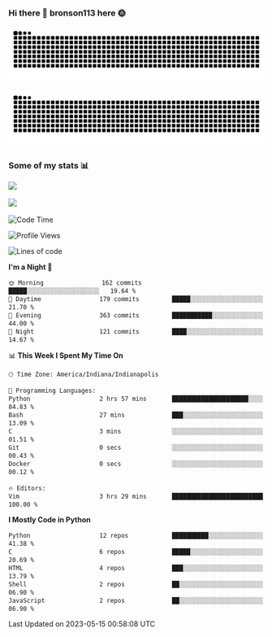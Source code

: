 ### Hi there 👋 bronson113 here 🌞
<div align="center">

![GitHub Snake Light](https://raw.githubusercontent.com/bronson113/bronson113/snake/github-snake.svg#gh-light-mode-only)

![GitHub Snake dark](https://raw.githubusercontent.com/bronson113/bronson113/snake/github-snake-dark.svg#gh-dark-mode-only)

</div>

### Some of my stats 📊
![](https://github-readme-stats-sigma-five.vercel.app/api?username=bronson113&theme=transparent&show_icons=true)

![](https://github-readme-stats-sigma-five.vercel.app/api/top-langs/?username=bronson113&theme=transparent&layout=compact&card_width=445)



<!--START_SECTION:waka-->
![Code Time](http://img.shields.io/badge/Code%20Time-215%20hrs%2020%20mins-blue)

![Profile Views](http://img.shields.io/badge/Profile%20Views-0-blue)

![Lines of code](https://img.shields.io/badge/From%20Hello%20World%20I%27ve%20Written-7.1%20million%20lines%20of%20code-blue)

**I'm a Night 🦉** 

```text
🌞 Morning                162 commits         █████░░░░░░░░░░░░░░░░░░░░   19.64 % 
🌆 Daytime                179 commits         █████░░░░░░░░░░░░░░░░░░░░   21.70 % 
🌃 Evening                363 commits         ███████████░░░░░░░░░░░░░░   44.00 % 
🌙 Night                  121 commits         ████░░░░░░░░░░░░░░░░░░░░░   14.67 % 
```


📊 **This Week I Spent My Time On** 

```text
🕑︎ Time Zone: America/Indiana/Indianapolis

💬 Programming Languages: 
Python                   2 hrs 57 mins       █████████████████████░░░░   84.83 % 
Bash                     27 mins             ███░░░░░░░░░░░░░░░░░░░░░░   13.09 % 
C                        3 mins              ░░░░░░░░░░░░░░░░░░░░░░░░░   01.51 % 
Git                      0 secs              ░░░░░░░░░░░░░░░░░░░░░░░░░   00.43 % 
Docker                   0 secs              ░░░░░░░░░░░░░░░░░░░░░░░░░   00.12 % 

🔥 Editors: 
Vim                      3 hrs 29 mins       █████████████████████████   100.00 % 
```

**I Mostly Code in Python** 

```text
Python                   12 repos            ██████████░░░░░░░░░░░░░░░   41.38 % 
C                        6 repos             █████░░░░░░░░░░░░░░░░░░░░   20.69 % 
HTML                     4 repos             ███░░░░░░░░░░░░░░░░░░░░░░   13.79 % 
Shell                    2 repos             ██░░░░░░░░░░░░░░░░░░░░░░░   06.90 % 
JavaScript               2 repos             ██░░░░░░░░░░░░░░░░░░░░░░░   06.90 % 
```




 Last Updated on 2023-05-15 00:58:08 UTC
<!--END_SECTION:waka-->
